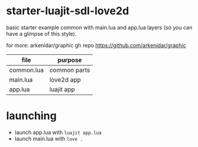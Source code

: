 # starter-luajit-sdl-love2d
basic starter example common with main.lua and app.lua layers (so you can have a glimpse of this style).

for more: arkenidar/graphic gh repo
https://github.com/arkenidar/graphic

| file       | purpose      |
| ---------- | ------------ |
| common.lua | common parts |
| main.lua   | love2d app   |
| app.lua    | luajit app   |

# launching
- launch app.lua with `luajit app.lua`
- launch main.lua with `love .`
